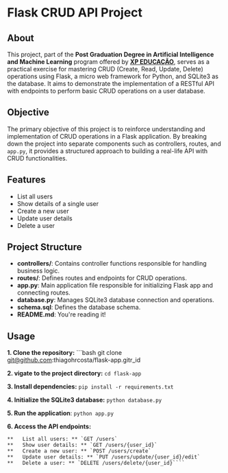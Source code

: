 
# Flask CRUD API Project

## About

This project, part of the **Post Graduation Degree in Artificial Intelligence and Machine Learning** program offered by **[XP EDUCAÇÃO](https://www.xpeducacao.com.br/)**, serves as a practical exercise for mastering CRUD (Create, Read, Update, Delete) operations using Flask, a micro web framework for Python, and SQLite3 as the database. It aims to demonstrate the implementation of a RESTful API with endpoints to perform basic CRUD operations on a user database.

## Objective

The primary objective of this project is to reinforce understanding and implementation of CRUD operations in a Flask application. By breaking down the project into separate components such as controllers, routes, and `app.py`, it provides a structured approach to building a real-life API with CRUD functionalities.

## Features

-   List all users
-   Show details of a single user
-   Create a new user
-   Update user details
-   Delete a user

## Project Structure
-   **controllers/**: Contains controller functions responsible for handling business logic.
-   **routes/**: Defines routes and endpoints for CRUD operations.
-   **app.py**: Main application file responsible for initializing Flask app and connecting routes.
-   **database.py**: Manages SQLite3 database connection and operations.
-   **schema.sql**: Defines the database schema.
-   **README.md**: You're reading it!

## Usage
  
**1. Clone the repository:** ```bash git clone git@github.com:thiagohrcosta/flask-app.gitr_id

**2.  vigate to the project directory:**  `cd flask-app` 

**3.  Install dependencies:**  `pip install -r requirements.txt` 

**4.  Initialize the SQLite3 database:** `python database.py` 

**5.  Run the application**: `python app.py` 

**6.  Access the API endpoints:**
    
    **   List all users: ** `GET /users`
    **   Show user details: ** `GET /users/{user_id}`
    **   Create a new user: ** `POST /users/create`
    **   Update user details: ** `PUT /users/update/{user_id}/edit`
    **   Delete a user: ** `DELETE /users/delete/{user_id}````
